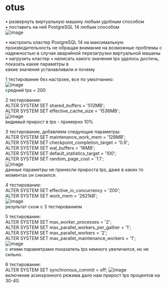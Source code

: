 # otus
• развернуть виртуальную машину любым удобным способом  
• поставить на неё PostgreSQL 14 любым способом  
![image](https://user-images.githubusercontent.com/108919955/184637999-2e289c9a-3114-4b73-ab2d-8a25e28b175b.png)  
  
• настроить кластер PostgreSQL 14 на максимальную производительность не обращая внимание на возможные проблемы с надежностью в случае аварийной перезагрузки виртуальной машины  
• нагрузить кластер 
• написать какого значения tps удалось достичь, показать какие параметры в  
какие значения устанавливали и почему   
   
      
1 тестирование без настроек, все по умолчанию:   
![image](https://user-images.githubusercontent.com/108919955/184644009-4d9831ba-bedd-40d7-b1b5-0fadd63adc45.png)  
средний tps = 200  
  
2 тестирование:  
ALTER SYSTEM SET  shared_buffers = '512MB';  
ALTER SYSTEM SET  effective_cache_size = '1536MB';  
![image](https://user-images.githubusercontent.com/108919955/184645598-ad2a81a3-b1b4-47e7-9e5a-1339d958fa4c.png)  
видимый прирост в tps - примерно 10%  
  
3 тестирование, добавляем следующие параметры:  
ALTER SYSTEM SET  maintenance_work_mem = '128MB';  
ALTER SYSTEM SET  checkpoint_completion_target = '0.9';  
ALTER SYSTEM SET  wal_buffers = '16MB';  
ALTER SYSTEM SET  default_statistics_target = '100';  
ALTER SYSTEM SET  random_page_cost = '1.1';  
![image](https://user-images.githubusercontent.com/108919955/184646867-cf84693d-34e6-409a-892f-c8d046464a29.png)  
данные параметры не принесли прироста tps, даже в каких то моментах он снизился.  

4 тестирование:  
ALTER SYSTEM SET  effective_io_concurrency = '200';  
ALTER SYSTEM SET  work_mem = '2621kB';  
![image](https://user-images.githubusercontent.com/108919955/184647734-abb946cf-cabc-4797-a91a-6698d8deafe9.png)  
результат схож с 3 тестированием  
  
5 тестирование:  
ALTER SYSTEM SET max_worker_processes = '2';  
ALTER SYSTEM SET max_parallel_workers_per_gather = '1';  
ALTER SYSTEM SET max_parallel_workers = '2';  
ALTER SYSTEM SET max_parallel_maintenance_workers = '1';  
![image](https://user-images.githubusercontent.com/108919955/184648705-8249f1c1-172c-4e01-9aae-20a140b697db.png)  
с этими параметрами показатель tps немного увеличился, но не сильно.  

6 тестирование:  
ALTER SYSTEM SET synchronous_commit = off;  ![image](https://user-images.githubusercontent.com/108919955/184649786-924cd857-4611-4581-8d6a-b37dfebc2d8a.png)  
включение асинхронного режима дало нам прирост tps процентов на 30-40.  

